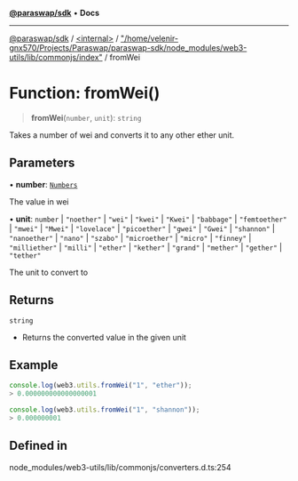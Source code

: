 [**@paraswap/sdk**](../../../../README.md) • **Docs**

***

[@paraswap/sdk](../../../../globals.md) / [\<internal\>](../../../README.md) / ["/home/velenir-gnx570/Projects/Paraswap/paraswap-sdk/node\_modules/web3-utils/lib/commonjs/index"](../README.md) / fromWei

# Function: fromWei()

> **fromWei**(`number`, `unit`): `string`

Takes a number of wei and converts it to any other ether unit.

## Parameters

• **number**: [`Numbers`](../../../type-aliases/Numbers.md)

The value in wei

• **unit**: `number` \| `"noether"` \| `"wei"` \| `"kwei"` \| `"Kwei"` \| `"babbage"` \| `"femtoether"` \| `"mwei"` \| `"Mwei"` \| `"lovelace"` \| `"picoether"` \| `"gwei"` \| `"Gwei"` \| `"shannon"` \| `"nanoether"` \| `"nano"` \| `"szabo"` \| `"microether"` \| `"micro"` \| `"finney"` \| `"milliether"` \| `"milli"` \| `"ether"` \| `"kether"` \| `"grand"` \| `"mether"` \| `"gether"` \| `"tether"`

The unit to convert to

## Returns

`string`

- Returns the converted value in the given unit

## Example

```ts
console.log(web3.utils.fromWei("1", "ether"));
> 0.000000000000000001

console.log(web3.utils.fromWei("1", "shannon"));
> 0.000000001
```

## Defined in

node\_modules/web3-utils/lib/commonjs/converters.d.ts:254
